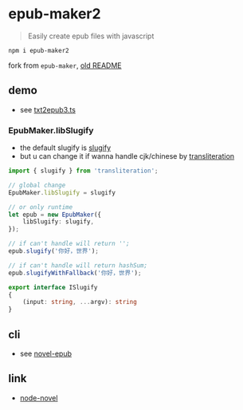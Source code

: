 # epub-maker2

> Easily create epub files with javascript

`npm i epub-maker2`

fork from `epub-maker`, [old README](README.old.md)

## demo

* see [txt2epub3.ts](https://github.com/bluelovers/node-novel-epub/blob/master/lib/txt2epub3.ts)

### EpubMaker.libSlugify

* the default slugify is [slugify](https://www.npmjs.com/package/slugify)
* but u can change it if wanna handle cjk/chinese by [transliteration](https://www.npmjs.com/package/transliteration)

```ts
import { slugify } from 'transliteration';
```

```ts
// global change
EpubMaker.libSlugify = slugify

// or only runtime
let epub = new EpubMaker({
    libSlugify: slugify,
});

// if can't handle will return '';
epub.slugify('你好，世界');

// if can't handle will return hashSum;
epub.slugifyWithFallback('你好，世界');
```

```ts
export interface ISlugify
{
	(input: string, ...argv): string
}
```

## cli

* see [novel-epub](https://www.npmjs.com/package/novel-epub)

## link

* [node-novel](https://www.npmjs.com/search?q=node-novel)

